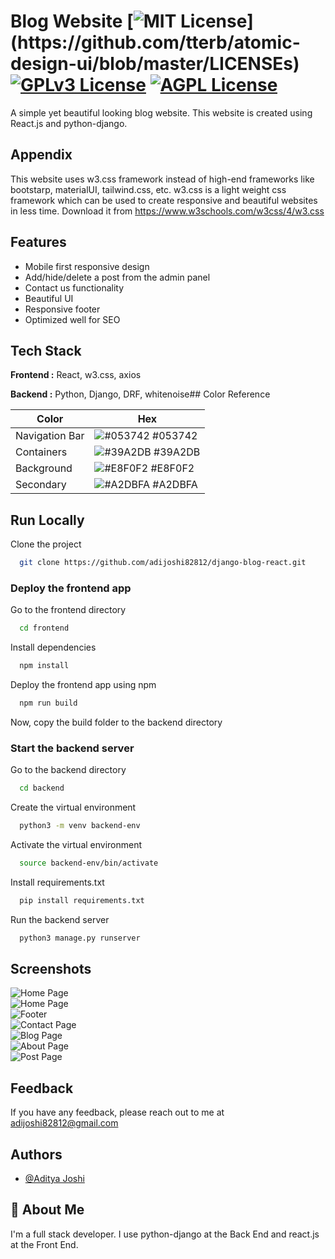 
# Blog Website [![MIT License](https://img.shields.io/apm/l/atomic-design-ui.svg?)](https://github.com/tterb/atomic-design-ui/blob/master/LICENSEs) [![GPLv3 License](https://img.shields.io/badge/License-GPL%20v3-yellow.svg)](https://opensource.org/licenses/) [![AGPL License](https://img.shields.io/badge/license-AGPL-blue.svg)](http://www.gnu.org/licenses/agpl-3.0)

A simple yet beautiful looking blog website. This website is created using React.js and python-django.
## Appendix

This website uses w3.css framework instead of high-end frameworks like bootstarp, materialUI, tailwind.css, etc. w3.css is a light weight css framework which can be used to create responsive and beautiful websites in less time. Download it from https://www.w3schools.com/w3css/4/w3.css
## Features

- Mobile first responsive design
- Add/hide/delete a post from the admin panel
- Contact us functionality
- Beautiful UI
- Responsive footer
- Optimized well for SEO
## Tech Stack

**Frontend :** React, w3.css, axios

**Backend :** Python, Django, DRF, whitenoise## Color Reference

| Color             | Hex                                                                |
| ----------------- | ------------------------------------------------------------------ |
| Navigation Bar | ![#053742](https://via.placeholder.com/10/053742?text=+) #053742 |
| Containers | ![#39A2DB](https://via.placeholder.com/10/39A2DB?text=+) #39A2DB |
| Background | ![#E8F0F2](https://via.placeholder.com/10/E8F0F2?text=+) #E8F0F2 |
| Secondary | ![#A2DBFA](https://via.placeholder.com/10/A2DBFA?text=+) #A2DBFA |

## Run Locally

Clone the project

```bash
  git clone https://github.com/adijoshi82812/django-blog-react.git
```

### Deploy the frontend app

Go to the frontend directory

```bash
  cd frontend
```

Install dependencies

```bash
  npm install
```

Deploy the frontend app using npm

```bash
  npm run build
```

Now, copy the build folder to the backend directory

### Start the backend server

Go to the backend directory

```bash
  cd backend
```

Create the virtual environment

```bash
  python3 -m venv backend-env
```

Activate the virtual environment

```bash
  source backend-env/bin/activate
```

Install requirements.txt

```bash
  pip install requirements.txt
```

Run the backend server

```bash
  python3 manage.py runserver
```
## Screenshots

![Home Page](https://raw.githubusercontent.com/adijoshi82812/django-blog-react/main/screenshots/1.png) \
![Home Page](https://raw.githubusercontent.com/adijoshi82812/django-blog-react/main/screenshots/2.png) \
![Footer](https://raw.githubusercontent.com/adijoshi82812/django-blog-react/main/screenshots/3.png) \
![Contact Page](https://raw.githubusercontent.com/adijoshi82812/django-blog-react/main/screenshots/4.png) \
![Blog Page](https://raw.githubusercontent.com/adijoshi82812/django-blog-react/main/screenshots/5.png) \
![About Page](https://raw.githubusercontent.com/adijoshi82812/django-blog-react/main/screenshots/6.png) \
![Post Page](https://raw.githubusercontent.com/adijoshi82812/django-blog-react/main/screenshots/7.png)
## Feedback

If you have any feedback, please reach out to me at adijoshi82812@gmail.com
## Authors

- [@Aditya Joshi](http://www.github.com/adijoshi82812)

## 🚀 About Me

I'm a full stack developer. I use python-django at the Back End and react.js at the Front End.
